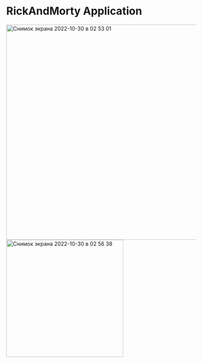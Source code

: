 # RickAndMorty Application
<img width="571" alt="Снимок экрана 2022-10-30 в 02 53 01" src="https://user-images.githubusercontent.com/103990532/198855416-c0860bc1-df65-45af-be4b-390605b2a253.png">
<img width="311" alt="Снимок экрана 2022-10-30 в 02 56 38" src="https://user-images.githubusercontent.com/103990532/198855438-f09393e6-5474-464b-8aad-b633b3e5402c.png">
